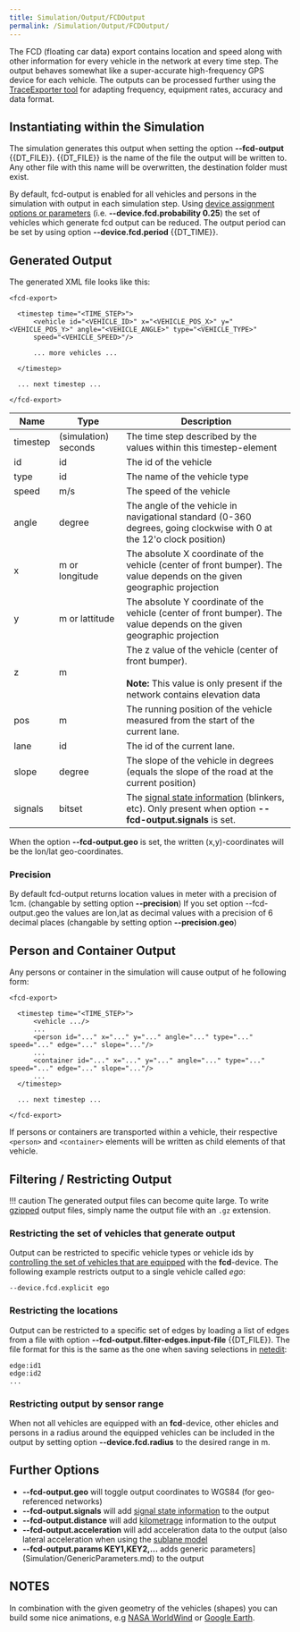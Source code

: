 ```yaml
---
title: Simulation/Output/FCDOutput
permalink: /Simulation/Output/FCDOutput/
---
```


The FCD (floating car data) export contains location and speed along
with other information for every vehicle in the network at every time
step. The output behaves somewhat like a super-accurate high-frequency
GPS device for each vehicle. The outputs can be processed further using
the [TraceExporter tool](../../Tools/TraceExporter.md) for adapting
frequency, equipment rates, accuracy and data format.

## Instantiating within the Simulation

The simulation generates this output when setting the option **--fcd-output** {{DT_FILE}}. {{DT_FILE}} is the
name of the file the output will be written to. Any other file with this
name will be overwritten, the destination folder must exist.

By default, fcd-output is enabled for all vehicles and persons in the
simulation with output in each simulation step. Using [device assignment
options or
parameters](../../Definition_of_Vehicles,_Vehicle_Types,_and_Routes.md#devices)
(i.e. **--device.fcd.probability 0.25**) the set of vehicles which generate fcd output can be reduced.
The output period can be set by using option **--device.fcd.period** {{DT_TIME}}.

## Generated Output

The generated XML file looks like this:

```
<fcd-export>

  <timestep time="<TIME_STEP>">
      <vehicle id="<VEHICLE_ID>" x="<VEHICLE_POS_X>" y="<VEHICLE_POS_Y>" angle="<VEHICLE_ANGLE>" type="<VEHICLE_TYPE>"
      speed="<VEHICLE_SPEED>"/>

      ... more vehicles ...

  </timestep>

  ... next timestep ...

</fcd-export>
```

| Name     | Type                 | Description                                                                                                             |
| -------- | -------------------- | ----------------------------------------------------------------------------------------------------------------------- |
| timestep | (simulation) seconds | The time step described by the values within this timestep-element                                                      |
| id       | id                   | The id of the vehicle                                                                                                   |
| type     | id                   | The name of the vehicle type                                                                                            |
| speed    | m/s                  | The speed of the vehicle                                                                                                |
| angle    | degree               | The angle of the vehicle in navigational standard (0-360 degrees, going clockwise with 0 at the 12'o clock position)    |
| x        | m or longitude       | The absolute X coordinate of the vehicle (center of front bumper). The value depends on the given geographic projection |
| y        | m or lattitude       | The absolute Y coordinate of the vehicle (center of front bumper). The value depends on the given geographic projection |
| z        | m                    | The z value of the vehicle (center of front bumper).<br><br>**Note:** This value is only present if the network contains elevation data      |
| pos      | m                    | The running position of the vehicle measured from the start of the current lane.                                        |
| lane     | id                   | The id of the current lane.                                                                                             |
| slope    | degree               | The slope of the vehicle in degrees (equals the slope of the road at the current position)                              |
| signals  | bitset               | The [signal state information](../../TraCI/Vehicle_Signalling.md) (blinkers, etc). Only present when option **--fcd-output.signals** is set.  |

When the option **--fcd-output.geo** is set, the written (x,y)-coordinates will be the
lon/lat geo-coordinates.

### Precision

By default fcd-output returns location values in meter with a precision
of 1cm. (changable by setting option **--precision**) If you set option
--fcd-output.geo the values are lon,lat as decimal values with a
precision of 6 decimal places (changable by setting option **--precision.geo**)

## Person and Container Output

Any persons or container in the simulation will cause output of he
following form:

```
<fcd-export>

  <timestep time="<TIME_STEP>">
      <vehicle .../>
      ...
      <person id="..." x="..." y="..." angle="..." type="..." speed="..." edge="..." slope="..."/>
      ...
      <container id="..." x="..." y="..." angle="..." type="..." speed="..." edge="..." slope="..."/>
      ...
  </timestep>

  ... next timestep ...

</fcd-export>
```

If persons or containers are transported within a vehicle, their
respective `<person>` and `<container>` elements will be written as child elements of that
vehicle.

## Filtering / Restricting Output

!!! caution
    The generated output files can become quite large. To write [gzipped](https://en.wikipedia.org/wiki/Gzip) output files, simply name the output file with an `.gz` extension.

### Restricting the set of vehicles that generate output
Output can be restricted to specific vehicle types or vehicle ids by [controlling the set of vehicles that are equipped](../../Definition_of_Vehicles,_Vehicle_Types,_and_Routes.md#devices)   with the **fcd**-device. The following example restricts output to a
  single vehicle called *ego*:
```
--device.fcd.explicit ego
```

### Restricting the locations
Output can be restricted to a specific set of edges by loading a list of edges from a file with option **--fcd-output.filter-edges.input-file** {{DT_FILE}}. The file format for
this is the same as the one when saving selections in  [netedit](../../netedit.md):
```
edge:id1
edge:id2
...
```

### Restricting output by sensor range
When not all vehicles are equipped with an **fcd**-device, other ehicles and persons in a radius around the equipped vehicles can be included in the output by setting option **--device.fcd.radius** to the desired range in m.

## Further Options

- **--fcd-output.geo** will toggle output coordinates to WGS84 (for
  geo-referenced networks)
- **--fcd-output.signals** will add [signal state
  information](../../TraCI/Vehicle_Signalling.md) to the output
- **--fcd-output.distance** will add [kilometrage](../Railways.md#kilometrage-mileage-chainage) information to the output
- **--fcd-output.acceleration** will add acceleration data to the output (also lateral acceleration when using the [sublane model](../SublaneModel.md)
- **--fcd-output.params KEY1,KEY2,...** adds generic parameters](Simulation/GenericParameters.md) to the output

## NOTES

In combination with the given geometry of the vehicles (shapes) you can
build some nice animations, e.g [NASA
WorldWind](http://worldwind.arc.nasa.gov/java/) or [Google
Earth](http://earth.google.com).